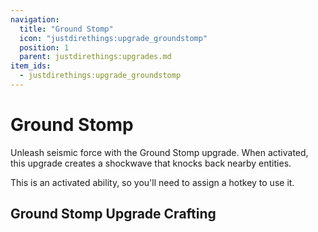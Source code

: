 ```yaml
---
navigation:
  title: "Ground Stomp"
  icon: "justdirethings:upgrade_groundstomp"
  position: 1
  parent: justdirethings:upgrades.md
item_ids:
  - justdirethings:upgrade_groundstomp
---
```


# Ground Stomp

Unleash seismic force with the Ground Stomp upgrade. When activated, this upgrade creates a shockwave that knocks back nearby entities.

This is an activated ability, so you'll need to assign a hotkey to use it.

## Ground Stomp Upgrade Crafting



<Recipe id="justdirethings:upgrade_groundstomp" />

